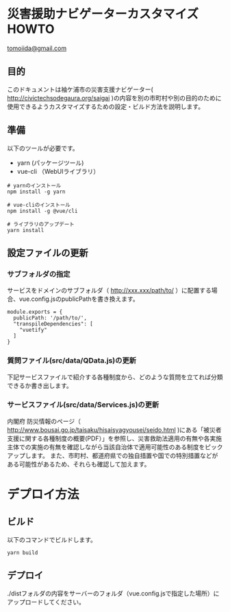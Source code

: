 # 災害援助ナビゲーターカスタマイズHOWTO

tomoiida@gmail.com



## 目的

このドキュメントは袖ケ浦市の災害支援ナビゲーター( http://civictechsodegaura.org/saigai )の内容を別の市町村や別の目的のために使用できるようカスタマイズするための設定・ビルド方法を説明します。

## 準備

以下のツールが必要です。

* yarn (パッケージツール)
* vue-cli （WebUIライブラリ）

```
# yarnのインストール
npm install -g yarn

# vue-cliのインストール
npm install -g @vue/cli

# ライブラリのアップデート
yarn install
```

## 設定ファイルの更新

### サブフォルダの指定

サービスをドメインのサブフォルダ（ http://xxx.xxx/path/to/ ）に配置する場合、vue.config.jsのpublicPathを書き換えます。

```
module.exports = {
  publicPath: '/path/to/',
  "transpileDependencies": [
    "vuetify"
  ]
}
```

### 質問ファイル(src/data/QData.js)の更新

下記サービスファイルで紹介する各種制度から、どのような質問を立てれば分類できるか書き出します。

### サービスファイル(src/data/Services.js)の更新

内閣府 防災情報のページ（ http://www.bousai.go.jp/taisaku/hisaisyagyousei/seido.html )にある「被災者支援に関する各種制度の概要(PDF）」を参照し、災害救助法適用の有無や各実施主体での実施の有無を確認しながら当該自治体で適用可能性のある制度をピックアップします。
また、市町村、都道府県での独自措置や国での特別措置などがある可能性があるため、それらも確認して加えます。

# デプロイ方法

## ビルド

以下のコマンドでビルドします。

```
yarn build
```

## デプロイ

./distフォルダの内容をサーバーのフォルダ（vue.config.jsで指定した場所）にアップロードしてください。
